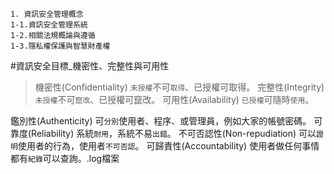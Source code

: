 ```
1. 資訊安全管理概念
1-1.資訊安全管理系統
1-2.相關法規概論與遵循
1-3.隱私權保護與智慧財產權
```
#資訊安全目標_機密性、完整性與可用性

>機密性(Confidentiality)  `未授權`不可`取得`、已授權可取得。
>完整性(Integrity)        `未授權`不可`竄改`、已授權可竄改。
>可用性(Availability)     `已授權`可隨時`使用`。

鑑別性(Authenticity)           可`分別`使用者、程序、或管理員，例如大家的帳號密碼。
可靠度(Reliability)            系統`耐用`，系統不易`出錯`。
不可否認性(Non-repudiation)    可以`證明`使用者的行為，使用者`不可否認`。
可歸責性(Accountability)       使用者做任何事情都有`紀錄`可以查詢。.log檔案
